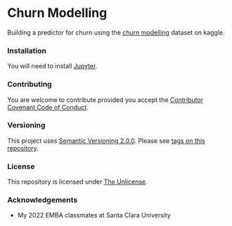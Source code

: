 # Churn Modelling

Building a predictor for churn using the [churn modelling](https://www.kaggle.com/adammaus/predicting-churn-for-bank-customers) dataset on kaggle.

### Installation

You will need to install [Jupyter](https://jupyter.org/install).

### Contributing

You are welcome to contribute provided you accept the [Contributor Covenant Code of Conduct](CONTRIBUTING.md).

### Versioning

This project uses [Semantic Versioning 2.0.0](http://semver.org/). Please see [tags on this repository](https://github.com/your/project/tags).

### License

This repository is licensed under [The Unlicense](LICENSE.md).

### Acknowledgements

- My 2022 EMBA classmates at Santa Clara University

